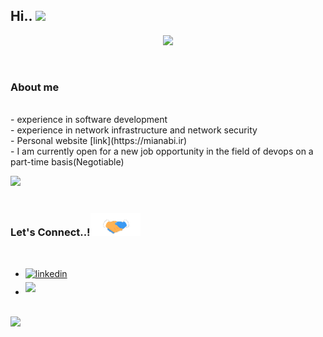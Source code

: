 
<h2 align="left"><b>Hi.. </b><img src="https://media.giphy.com/media/hvRJCLFzcasrR4ia7z/giphy.gif" width="35"></h2>
<!--  -->
<p align="center">
  <a href="https://github.com/DenverCoder1/readme-typing-svg"><img src="https://readme-typing-svg.herokuapp.com?font=Time+New+Roman&color=cyan&size=25&center=true&vCenter=true&width=600&height=100&lines=I'm+Currently+learning+DevOps..&hearts;++;I’m+Looking+to+Collaborate+on+DevOps,;Experience+in+Software+Development,;Experience+in+network+security,;Love+to+learn+new+stuffs..<3"></a>
</p>
<br>

### **About me**
<br>
- experience in software development <br>
- experience in network infrastructure and network security <br>
- Personal website [link](https://mianabi.ir) <br>
- I am currently open for a new job opportunity in the field of devops on a part-time basis(Negotiable)
<br>

<img src="https://user-images.githubusercontent.com/73097560/115834477-dbab4500-a447-11eb-908a-139a6edaec5c.gif"><br><br>

### <b> Let's Connect..!</b><img src="https://github.com/0xAbdulKhalid/0xAbdulKhalid/raw/main/assets/mdImages/handshake.gif" width ="80">
<br>
<div align='left'>

<ul>

<li>
<a href="https://linkedin.com/in/majidmianabi" target="_blank">
<img src="https://img.shields.io/badge/linkedin:  Mianabi-%2300acee.svg?color=405DE6&style=for-the-badge&logo=linkedin&logoColor=white" alt=linkedin style="margin-bottom: 5px;"/>
</a>
<br>
<li> 
<a href="mailto:majidmianabi@gmail.com" target="_blank">
<img src="https://img.shields.io/badge/gmail:  Mianabi-%23EA4335.svg?style=for-the-badge&logo=gmail&logoColor=white" t=mail style="margin-bottom: 5px;" />
</a>
</li>
	
</ul>
</div>

<br>
<img src="https://user-images.githubusercontent.com/73097560/115834477-dbab4500-a447-11eb-908a-139a6edaec5c.gif">
<br>

<div align='center'>

</div>
